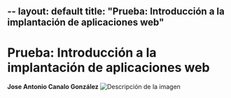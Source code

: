 

--
layout: default
title: "Prueba: Introducción a la implantación de aplicaciones web"
---

# Prueba: Introducción a la implantación de aplicaciones web

**Jose Antonio Canalo González**
![Descripción de la imagen](/assets/images/image.jpg)

